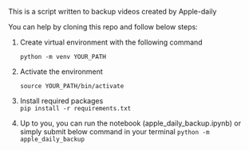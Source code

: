 This is a script written to backup videos created by Apple-daily

You can help by cloning this repo and follow below steps:
1. Create virtual environment with the following command
   
    `python -m venv YOUR_PATH`      
   
2. Activate the environment  
   
   `source YOUR_PATH/bin/activate`
   
3. Install required packages    
   `pip install -r requirements.txt`
   
4. Up to you, you can run the notebook (apple_daily_backup.ipynb) 
   or simply submit below command in your terminal
   `python -m apple_daily_backup`
   